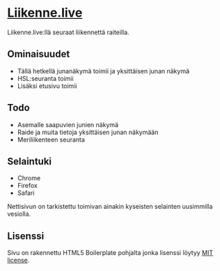 # [Liikenne.live](https://liikenne.live/?utm_source=github)

Liikenne.live:llä seuraat liikennettä raiteilla.




## Ominaisuudet

* Tällä hetkellä junanäkymä toimii ja yksittäisen junan näkymä
* HSL:seuranta toimii
* Lisäksi etusivu toimii

## Todo

* Asemalle saapuvien junien näkymä
* Raide ja muita tietoja yksittäisen junan näkymään
* Meriliikenteen seuranta


## Selaintuki

* Chrome
* Firefox
* Safari

Nettisivun on tarkistettu toimivan ainakin kyseisten selainten uusimmilla vesiolla.

## Lisenssi

Sivu on rakennettu HTML5 Boilerplate pohjalta jonka lisenssi löytyy [MIT license](LICENSE.txt).
